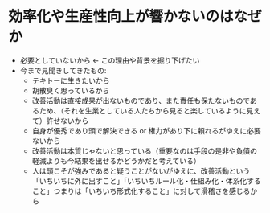 # 効率化や生産性向上が響かないのはなぜか
- 必要としていないから ← この理由や背景を掘り下げたい
- 今まで見聞きしてきたもの:
  - テキトーに生きたいから
  - 胡散臭く思っているから
  - 改善活動は直接成果が出ないものであり、また責任も保たないものであるため、（それを生業としている人たちから見ると楽しているように見えて）許せないから
  - 自身が優秀であり頭で解決できる or 権力があり下に頼れるがゆえに必要ないから
  - 改善活動は本質じゃないと思っている（重要なのは手段の是非や負債の軽減よりも今結果を出せるかどうかだと考えている）
  - 人は頭こそが強みであると疑うことがないがゆえに、改善活動という「いちいちに外に出すこと」「いちいちルール化・仕組み化・体系化すること」つまりは「いちいち形式化すること」に対して滑稽さを感じるから
